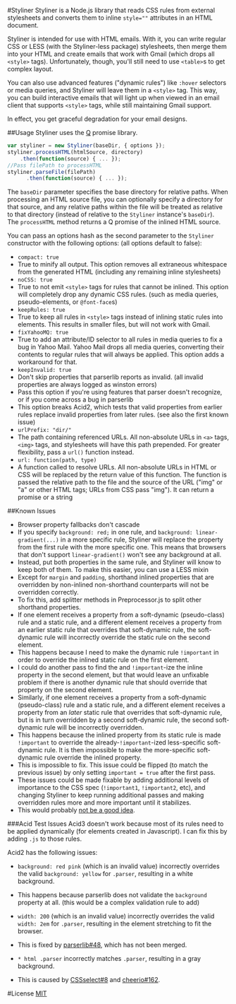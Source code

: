 #Styliner
Styliner is a Node.js library that reads CSS rules from external stylesheets and converts them to inline `style=""` attributes in an HTML document.  

Styliner is intended for use with HTML emails.  With it, you can write regular CSS or LESS (with the Styliner-less package) stylesheets, then merge them into your HTML and create emails that work with Gmail (which drops all `<style>` tags).  Unfortunately, though, you'll still need to use `<table>`s to get complex layout.

You can also use advanced features ("dynamic rules") like `:hover` selectors or media queries, and Styliner will leave them in a `<style>` tag.  This way, you can build interactive emails that will light up when viewed in an email client that supports `<style>` tags, while still maintaining Gmail support.  

In effect, you get graceful degradation for your email designs.

##Usage
Styliner uses the [Q](https://github.com/kriskowal/q) promise library.

```javascript
var styliner = new Styliner(baseDir, { options });
styliner.processHTML(htmlSource, directory)
    .then(function(source) { ... });
//Pass filePath to processHTML
styliner.parseFile(filePath)
      .then(function(source) { ... });
```

The `baseDir` parameter specifies the base directory for relative paths.  When processing an HTML source file, you can optionally specify a directory for that source, and any relative paths within the file will be treated as relative to that directory (instead of relative to the `Styliner` instance's `baseDir`).  
The `processHTML` method returns a Q promise of the inlined HTML source.

You can pass an options hash as the second parameter to the `Styliner` constructor with the following options: (all options default to false):

 - `compact: true`
  - True to minify all output.  This option removes all extraneous whitespace from the generated HTML (including any remaining inline stylesheets)
 - `noCSS: true`
  - True to not emit `<style>` tags for rules that cannot be inlined.  This option will completely drop any dynamic CSS rules. (such as media queries, pseudo-elements, or `@font-face`s)
 - `keepRules: true`
  - True to keep all rules in `<style>` tags instead of inlining static rules into elements.  This results in smaller files, but will not work with Gmail.
 - `fixYahooMQ: true`
  - True to add an attribute/ID selector to all rules in media queries to fix a bug in Yahoo Mail.  Yahoo Mail drops all media queries, converting their contents to regular rules that will always be applied.  This option adds a workaround for that.
 - `keepInvalid: true`
  - Don't skip properties that parserlib reports as invalid. (all invalid properties are always logged as winston errors)
  - Pass this option if you're using features that parser doesn't recognize, or if you come across a bug in parserlib
  - This option breaks Acid2, which tests that valid properties from earlier rules replace invalid properties from later rules.  (see also the first known issue)
 - `urlPrefix: "dir/"`
  - The path containing referenced URLs.  All non-absolute URLs in `<a>` tags, `<img>` tags, and stylesheets will have this path prepended.  For greater flexibility, pass a `url()` function instead.
 - `url: function(path, type)`
  - A function called to resolve URLs.  All non-absolute URLs in HTML or CSS will be replaced by the return value of this function. The function is passed the relative path to the file and the source of the URL ("img" or "a" or other HTML tags; URLs from CSS pass "img"). It can return a promise or a string

##Known Issues
 - Browser property fallbacks don't cascade
  - If you specify `background: red;` in one rule, and `background: linear-gradient(...)` in a more specific rule, Styliner will replace the property from the first rule with the more specific one.  This means that browsers that don't support `linear-gradient()` won't see any background at all.
  - Instead, put both properties in the same rule, and Styliner will know to keep both of them.  To make this easier, you can use a LESS mixin
 - Except for `margin` and `padding`, shorthand inlined properties that are overridden by non-inlined non-shorthand counterparts will not be overridden correctly.
  - To fix this, add splitter methods in Preprocessor.js to split other shorthand properties.
 - If one element receives a property from a soft-dynamic (pseudo-class) rule and a static rule, and a different element receives a property from an earlier static rule that overrides that soft-dynamic rule, the soft-dynamic rule will incorrectly override the static rule on the second element.
  - This happens because I need to make the dynamic rule `!important` in order to override the inlined static rule on the first element.
  - I could do another pass to find the and `!important`-ize the inline property in the second element, but that would leave an unfixable problem if there is another dynamic rule that should override that property on the second element.
 - Similarly, if one element receives a property from a soft-dynamic (pseudo-class) rule and a static rule, and a different element receives a property from an _later_ static rule that overrides that soft-dynamic rule, but is in turn overridden by a second soft-dynamic rule, the second soft-dynamic rule will be incorrectly overridden.
  - This happens because the inlined property from its static rule is made `!important` to override the already-`!important`-ized less-specific soft-dynamic rule.  It is then impossible to make the more-specific soft-dynamic rule override the inlined property.
  - This is impossible to fix.  This issue could be flipped (to match the previous issue) by only setting `important = true` after the first pass.
 - These issues could be made fixable by adding additional levels of importance to the CSS spec (`!important1`, `!important2`, etc), and changing Styliner to keep running additional passes and making overridden rules more and more important until it stabilizes.
  - This would probably [not be a good idea](http://blogs.msdn.com/b/oldnewthing/archive/2011/03/10/10138969.aspx).

###Acid Test Issues
Acid3 doesn't work because most of its rules need to be applied dynamically (for elements created in Javascript).  I can fix this by adding `.js` to those rules.

Acid2 has the following issues:

 - `background: red pink` (which is an invalid value) incorrectly overrides the valid `background: yellow` for `.parser`, resulting in a white background.
  - This happens because parserlib does not validate the `background` property at all.  (this would be a complex validation rule to add)

 - `width: 200` (which is an invalid value) incorrectly overrides the valid `width: 2em` for `.parser`, resulting in the element stretching to fit the browser.
  - This is fixed by [parserlib#48](https://github.com/nzakas/parser-lib/pull/48), which has not been merged.

 - `* html .parser` incorrectly matches `.parser`, resulting in a gray background.
  - This is caused by [CSSselect#8](https://github.com/fb55/CSSselect/issues/8) and [cheerio#162](https://github.com/MatthewMueller/cheerio/issues/162).



#License
[MIT](http://opensource.org/licenses/MIT)
